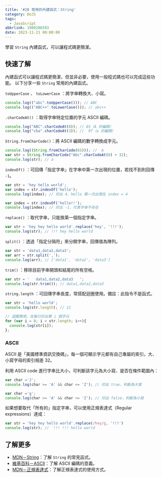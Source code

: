 ```yaml
---
title: '#28 常用的內建函式：String'
category: DoJS
tags:
  - JavaScript
abbrlink: 1909286593
date: 2023-11-21 00:00:00
---
```

學習 `String` 內建函式，可以讓程式碼更簡潔。
<!--more-->
## 快速了解
內建函式可以讓程式碼更簡潔，但並非必要，使用一般程式碼也可以完成這些功能。
以下分享一些 `String` 常用的內建函式。

`toUpperCase` 、 `toLowerCase` ：將字串轉換大、小寫。
```jsx
console.log(("abc".toUpperCase())); // ABC
console.log(("ABC++".toLowerCase())); // abc++
```

`.charCodeAt()` ：取得字串特定位置的字元 ASCII 編碼。
```jsx
console.log("ABC".charCodeAt(0)); // 65（A 的編碼）
console.log("cba".charCodeAt(3)); //  97（a 的編碼）
```

`String.fromCharCode()`：將 ASCII 編碼的數字轉換成字元。
```jsx
console.log((String.fromCharCode(65))); //  A
var str = String.fromCharCode("Abc".charCodeAt(0) + 32);
console.log(str); // a
```

`indexOf()` ：可回傳「指定字串」在字串中第一次出現的位置，若找不到則回傳 `-1`。
```jsx
var str = 'hey hello world';
var index = str.indexOf('hello');
console.log(index); // 印出 4，hello 第一次出現在 index = 4

var index = str.indexOf('hello!!');
console.log(index); // 印出 -1，代表字串不存在
```

`replace()` ：取代字串，只能換第一個指定字串。
```jsx
var str = 'hey hey hello world'.replace('hey', '!!!');
console.log(str); // !!! hey hello world
```

`split()` ：透過「指定分隔符」來分開字串，回傳值為陣列。
```jsx
var str = 'data1,data2,data3';
var arr = str.split(',');
console.log(arr); // ['data1', 'data2', 'data3']
```

`trim()` ：移除目前字串開頭和結尾的所有空格。
```jsx
var str = '   data1,data2,data3   ';
console.log(str.trim()); // data1,data2,data3
```

`string.length` ：可回傳字串長度，常搭配迴圈使用。備註：此指令不是函式。
```jsx
var str = 'hello world';
console.log(str.length); // 11

// 迴圈應用，在每行印出第 i 個字元
for (var i = 0; i < str.length; i++){
  console.log(str[i]);
};
```
### ASCII
ASCII 是「美國標準資訊交換碼」，每一個可顯示字元都有自己專屬的索引，大、小寫字母的索引相差 32。

利用 ASCII code 進行字串比大小，可判斷該字元為大小寫、是否在條件範圍內：
```jsx
var char ='J';
console.log(char >= 'A' && char <= 'Z'); // 印出 true，判斷為大寫

var char ='g';
console.log(char >= 'A' && char <= 'Z'); // 印出 false，判斷為小寫
```

如果想要取代「所有的」指定字串，可以使用正規表達式（Regular expressions）達成：
```jsx
var str = 'hey hey hello world'.replace(/hey/g, '!!!')
console.log(str); //  !!! !!! hello world
```
## 了解更多
- [MDN－String](https://developer.mozilla.org/zh-TW/docs/Web/JavaScript/Reference/Global_Objects/String)：了解 `String` 的常見函式。
- [維基百科－ASCII](https://zh.wikipedia.org/wiki/ASCII)：了解 ASCII 編碼的意義。
- [MDN－正規表達式](https://developer.mozilla.org/zh-TW/docs/Web/JavaScript/Guide/Regular_Expressions)：了解正規表達式的使用方式。